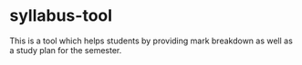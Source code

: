 # syllabus-tool
This is a tool which helps students by providing mark breakdown as well as a study plan for the semester.
